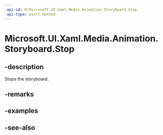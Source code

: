 ```yaml
---
-api-id: M:Microsoft.UI.Xaml.Media.Animation.Storyboard.Stop
-api-type: winrt method
---
```


<!-- Method syntax
public void Stop()
-->

# Microsoft.UI.Xaml.Media.Animation.Storyboard.Stop

## -description
Stops the storyboard.

## -remarks

## -examples

## -see-also
